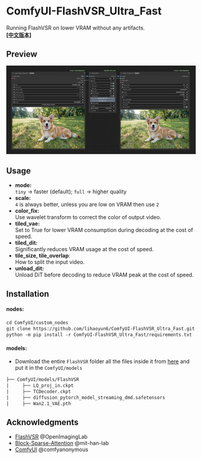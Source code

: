 # ComfyUI-FlashVSR_Ultra_Fast
Running FlashVSR on lower VRAM without any artifacts.   
**[[中文版本](./readme_zh.md)]**

## Preview
![](./img/preview.jpg)

## Usage
- **mode:**  
`tiny` -> faster (default); `full` -> higher quality  
- **scale:**  
`4` is always better, unless you are low on VRAM then use `2`    
- **color_fix:**  
Use wavelet transform to correct the color of output video.  
- **tiled_vae:**  
Set to True for lower VRAM consumption during decoding at the cost of speed.  
- **tiled_dit:**  
Significantly reduces VRAM usage at the cost of speed.
- **tile\_size, tile\_overlap**:  
How to split the input video.  
- **unload_dit:**  
Unload DiT before decoding to reduce VRAM peak at the cost of speed.  

## Installation

#### nodes:

```
cd ComfyUI/custom_nodes
git clone https://github.com/lihaoyun6/ComfyUI-FlashVSR_Ultra_Fast.git
python -m pip install -r ComfyUI-FlashVSR_Ultra_Fast/requirements.txt
```

#### models:

- Download the entire `FlashVSR` folder all the files inside it from [here](https://huggingface.co/JunhaoZhuang/FlashVSR) and put it in the `ComfyUI/models`

```
├── ComfyUI/models/FlashVSR
|     ├── LQ_proj_in.ckpt
|     ├── TCDecoder.ckpt
|     ├── diffusion_pytorch_model_streaming_dmd.safetensors
|     ├── Wan2.1_VAE.pth
```

## Acknowledgments
- [FlashVSR](https://github.com/OpenImagingLab/FlashVSR) @OpenImagingLab  
- [Block-Sparse-Attention](https://github.com/mit-han-lab/Block-Sparse-Attention) @mit-han-lab
- [ComfyUI](https://github.com/comfyanonymous/ComfyUI) @comfyanonymous

